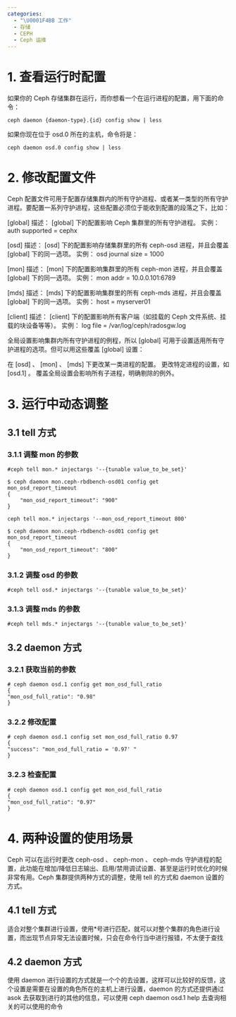 ```yaml
---
categories:
  - "\U0001F4BB 工作"
  - 存储
  - CEPH
  - Ceph 运维
---
```

# 1. 查看运行时配置
如果你的 Ceph 存储集群在运行，而你想看一个在运行进程的配置，用下面的命令：
```shell
ceph daemon {daemon-type}.{id} config show | less
```
如果你现在位于 osd.0 所在的主机，命令将是：
```shell
ceph daemon osd.0 config show | less
```

# 2. 修改配置文件
Ceph 配置文件可用于配置存储集群内的所有守护进程、或者某一类型的所有守护进程。要配置一系列守护进程，这些配置必须位于能收到配置的段落之下，比如：

[global]
描述： [global] 下的配置影响 Ceph 集群里的所有守护进程。
实例： auth supported = cephx

[osd]
描述： [osd] 下的配置影响存储集群里的所有 ceph-osd 进程，并且会覆盖 [global] 下的同一选项。
实例： osd journal size = 1000

[mon]
描述： [mon] 下的配置影响集群里的所有 ceph-mon 进程，并且会覆盖 [global] 下的同一选项。
实例： mon addr = 10.0.0.101:6789

[mds]
描述： [mds] 下的配置影响集群里的所有 ceph-mds 进程，并且会覆盖 [global] 下的同一选项。
实例： host = myserver01

[client]
描述： [client] 下的配置影响所有客户端（如挂载的 Ceph 文件系统、挂载的块设备等等）。
实例： log file = /var/log/ceph/radosgw.log

全局设置影响集群内所有守护进程的例程，所以 [global] 可用于设置适用所有守护进程的选项。但可以用这些覆盖 [global] 设置：

在 [osd] 、 [mon] 、 [mds] 下更改某一类进程的配置。
更改特定进程的设置，如 [osd.1] 。
覆盖全局设置会影响所有子进程，明确剔除的例外。

# 3. 运行中动态调整
## 3.1 tell 方式
### 3.1.1 调整 mon 的参数
```shell
#ceph tell mon.* injectargs '--{tunable value_to_be_set}'
 
$ ceph daemon mon.ceph-rbdbench-osd01 config get mon_osd_report_timeout
{
    "mon_osd_report_timeout": "900"
}
 
ceph tell mon.* injectargs '--mon_osd_report_timeout 800'
 
$ ceph daemon mon.ceph-rbdbench-osd01 config get mon_osd_report_timeout
{
    "mon_osd_report_timeout": "800"
}
```
### 3.1.2  调整 osd 的参数
```shell
#ceph tell osd.* injectargs '--{tunable value_to_be_set}'
```
### 3.1.3 调整 mds 的参数
```shell
#ceph tell mds.* injectargs '--{tunable value_to_be_set}'
```
## 3.2 daemon 方式
### 3.2.1 获取当前的参数
```shell
# ceph daemon osd.1 config get mon_osd_full_ratio
{
"mon_osd_full_ratio": "0.98"
}
```
### 3.2.2 修改配置
```shell
# ceph daemon osd.1 config set mon_osd_full_ratio 0.97
{
"success": "mon_osd_full_ratio = '0.97' "
}
```
### 3.2.3 检查配置
```shell
# ceph daemon osd.1 config get mon_osd_full_ratio
{
"mon_osd_full_ratio": "0.97"
}
```

# 4. 两种设置的使用场景
Ceph 可以在运行时更改 ceph-osd 、 ceph-mon 、 ceph-mds 守护进程的配置，此功能在增加/降低日志输出、启用/禁用调试设置、甚至是运行时优化的时候非常有用。Ceph 集群提供两种方式的调整，使用 tell 的方式和 daemon 设置的方式。

## 4.1 tell 方式
适合对整个集群进行设置，使用*号进行匹配，就可以对整个集群的角色进行设置，而出现节点异常无法设置时候，只会在命令行当中进行报错，不太便于查找

## 4.2 daemon 方式
使用 daemon 进行设置的方式就是一个个的去设置，这样可以比较好的反馈，这个设置是需要在设置的角色所在的主机上进行设置，daemon 的方式还提供通过 asok 去获取到进行的其他的信息，可以使用 ceph daemon osd.1 help 去查询相关的可以使用的命令

